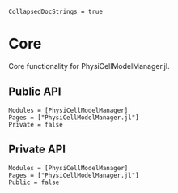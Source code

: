 ```@meta
CollapsedDocStrings = true
```

# Core

Core functionality for PhysiCellModelManager.jl.

## Public API
```@autodocs
Modules = [PhysiCellModelManager]
Pages = ["PhysiCellModelManager.jl"]
Private = false
```

## Private API
```@autodocs
Modules = [PhysiCellModelManager]
Pages = ["PhysiCellModelManager.jl"]
Public = false
```
